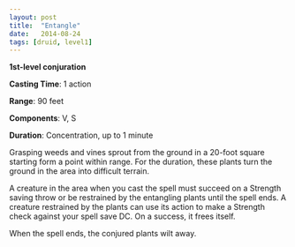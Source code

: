 ```yaml
---
layout: post
title:  "Entangle"
date:   2014-08-24
tags: [druid, level1]
---
```


**1st-level conjuration**

**Casting Time**: 1 action

**Range**: 90 feet

**Components**: V, S

**Duration**: Concentration, up to 1 minute

Grasping weeds and vines sprout from the ground in a 20-foot square starting form a point within range. For the duration, these plants turn the ground in the area into difficult terrain.

A creature in the area when you cast the spell must succeed on a Strength saving throw or be restrained by the entangling plants until the spell ends. A creature restrained by the plants can use its action to make a Strength check against your spell save DC. On a success, it frees itself.

When the spell ends, the conjured plants wilt away.